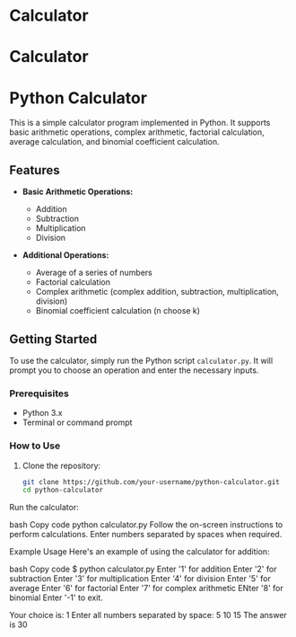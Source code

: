 # Calculator

# Calculator
# Python Calculator

This is a simple calculator program implemented in Python. It supports basic arithmetic operations, complex arithmetic, factorial calculation, average calculation, and binomial coefficient calculation.

## Features

- **Basic Arithmetic Operations:**
  - Addition
  - Subtraction
  - Multiplication
  - Division

- **Additional Operations:**
  - Average of a series of numbers
  - Factorial calculation
  - Complex arithmetic (complex addition, subtraction, multiplication, division)
  - Binomial coefficient calculation (n choose k)

## Getting Started

To use the calculator, simply run the Python script `calculator.py`. It will prompt you to choose an operation and enter the necessary inputs.

### Prerequisites

- Python 3.x
- Terminal or command prompt

### How to Use

1. Clone the repository:
   ```bash
   git clone https://github.com/your-username/python-calculator.git
   cd python-calculator
Run the calculator:

bash
Copy code
python calculator.py
Follow the on-screen instructions to perform calculations. Enter numbers separated by spaces when required.

Example Usage
Here's an example of using the calculator for addition:

bash
Copy code
$ python calculator.py
Enter '1' for addition
Enter '2' for subtraction
Enter '3' for multiplication
Enter '4' for division
Enter '5' for average
Enter '6' for factorial
Enter '7' for complex arithmetic
ENter '8'  for binomial
Enter '-1' to exit.

Your choice is: 1
Enter all numbers separated by space: 5 10 15
The answer is 30

